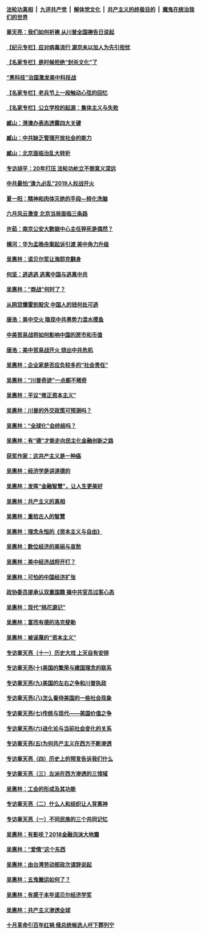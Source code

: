 ####  [法轮功真相](../../../../basic/blob/master/README.md?t=07021902) &nbsp;|&nbsp; [九评共产党](../../../../9ping.md/blob/master/README.md?t=07021902) &nbsp;|&nbsp; [解体党文化](../../../../jtdwh.md/blob/master/README.md?t=07021902)  &nbsp;|&nbsp; [共产主义的终极目的](../../../../gczydzjmd.md/blob/master/README.md?t=07021902) &nbsp;|&nbsp; [魔鬼在统治我们的世界](../../../../mgztzwmdsj.md/blob/master/README.md?t=07021902) 

#### [章天亮：我们如何祈祷 从川普全国祷告日说起](../pages/nsc423/n11944627.md?t=07021902) 

#### [【纪元专栏】应对病毒流行 渥京未以加人为先引担忧](../pages/nsc423/n11875714.md?t=07021902) 

#### [【名家专栏】是时候拒绝“封杀文化”了](../pages/nsc423/n11814093.md?t=07021902) 

#### [“黑科技”治国激发美中科技战](../pages/nsc423/n11638056.md?t=07021902) 

#### [【名家专栏】老兵节上一段触动心弦的回忆](../pages/nsc423/n11646016.md?t=07021902) 

#### [【名家专栏】公立学校的起源：集体主义与失败](../pages/nsc423/n11601833.md?t=07021902) 

#### [臧山：港澳办表态透露四大关键](../pages/nsc423/n11421628.md?t=07021902) 

#### [臧山：中共缺乏管理开放社会的能力](../pages/nsc423/n11407457.md?t=07021902) 

#### [臧山：北京面临治乱大转折](../pages/nsc423/n11406895.md?t=07021902) 

#### [专访胡平：20年打压 法轮功屹立不倒意义深远](../pages/nsc423/n11398800.md?t=07021902) 

#### [中共最怕“逢九必乱”2019人权战开火](../pages/nsc423/n11385248.md?t=07021902) 

#### [夏一阳：精神和肉体灭绝的手段—转化洗脑](../pages/nsc423/n11368250.md?t=07021902) 

#### [六月风云激变 北京当局面临三条路](../pages/nsc423/n11313668.md?t=07021902) 

#### [许茹：南京公安大数据中心主任猝死是偶然？](../pages/nsc423/n11064744.md?t=07021902) 

#### [横河：华为孟晚舟案起诉引渡 美中角力升级](../pages/nsc423/n11027230.md?t=07021902) 

#### [吴惠林：诺贝尔奖让海耶克翻身](../pages/nsc423/n10890049.md?t=07021902) 

#### [何坚：逃逃逃 逃离中国与逃离中共](../pages/nsc423/n10592891.md?t=07021902) 

#### [吴惠林：“商战”何时了？](../pages/nsc423/n10573558.md?t=07021902) 

#### [从网贷爆雷到股灾 中国人的钱何处可逃](../pages/nsc423/n10572800.md?t=07021902) 

#### [唐浩：美中交火 隐现中共黑势力混水摸鱼](../pages/nsc423/n10544040.md?t=07021902) 

#### [中美贸易战将如何影响中国的房市和币值](../pages/nsc423/n10543697.md?t=07021902) 

#### [唐浩：美中贸易战开火 烧出中共危机](../pages/nsc423/n10540126.md?t=07021902) 

#### [吴惠林：企业家是否应负较多的“社会责任”](../pages/nsc423/n10535022.md?t=07021902) 

#### [吴惠林：“川普奇迹”一点都不稀奇](../pages/nsc423/n10512808.md?t=07021902) 

#### [吴惠林：平议“修正资本主义”](../pages/nsc423/n10495724.md?t=07021902) 

#### [吴惠林：川普的外交政策可预测吗？](../pages/nsc423/n10462387.md?t=07021902) 

#### [吴惠林：“全球化”会终结吗？](../pages/nsc423/n10452838.md?t=07021902) 

#### [吴惠林：有“德”才能走向民主化金融创新之路](../pages/nsc423/n10432292.md?t=07021902) 

#### [获奖作家：这共产主义是一种癌](../pages/nsc423/n10431541.md?t=07021902) 

#### [吴惠林：经济学是讲道德的](../pages/nsc423/n10398014.md?t=07021902) 

#### [吴惠林：发挥“金融智慧”，让人生更美好](../pages/nsc423/n10375019.md?t=07021902) 

#### [吴惠林：共产主义的真相](../pages/nsc423/n10351394.md?t=07021902) 

#### [吴惠林：重拾古人的智慧](../pages/nsc423/n10337691.md?t=07021902) 

#### [吴惠林：理念永恒的《资本主义与自由》](../pages/nsc423/n10316274.md?t=07021902) 

#### [吴惠林：数位经济的美丽与哀愁](../pages/nsc423/n10292946.md?t=07021902) 

#### [吴惠林：美中经济战将开打？](../pages/nsc423/n10258825.md?t=07021902) 

#### [吴惠林：可怕的中国经济扩张](../pages/nsc423/n10219147.md?t=07021902) 

#### [政协委员提承认双重国籍 揭中共官员过客心态](../pages/nsc423/n10208809.md?t=07021902) 

#### [吴惠林：现代“桃花源记”](../pages/nsc423/n10185234.md?t=07021902) 

#### [吴惠林：富而有德的洛克斐勒](../pages/nsc423/n10142264.md?t=07021902) 

#### [吴惠林：被诬蔑的“资本主义”](../pages/nsc423/n10124816.md?t=07021902) 

#### [专访章天亮（十一）历史大戏 上天自有安排](../pages/nsc423/n10094905.md?t=07021902) 

#### [专访章天亮(十)美国的繁荣与建国理念的联系](../pages/nsc423/n10094899.md?t=07021902) 

#### [专访章天亮(九)美国的左右之争和川普执政](../pages/nsc423/n10094889.md?t=07021902) 

#### [专访章天亮(八)怎么看待美国的一些社会现象](../pages/nsc423/n10094857.md?t=07021902) 

#### [专访章天亮(七)传统与现代——美国价值之争](../pages/nsc423/n10093140.md?t=07021902) 

#### [专访章天亮(六)进化论与当前社会变化的关系](../pages/nsc423/n10092036.md?t=07021902) 

#### [专访章天亮(五)为何共产主义在西方不断渗透](../pages/nsc423/n10083620.md?t=07021902) 

#### [专访章天亮（四）历史上的预言告诉我们什么](../pages/nsc423/n10083606.md?t=07021902) 

#### [专访章天亮（三）左派在西方渗透的三领域](../pages/nsc423/n10081115.md?t=07021902) 

#### [吴惠林：工会的形成及其功能](../pages/nsc423/n10080633.md?t=07021902) 

#### [专访章天亮（二）什么人和组织让人背离神](../pages/nsc423/n10076637.md?t=07021902) 

#### [专访章天亮（一）不同民族的三个共同记忆](../pages/nsc423/n10074188.md?t=07021902) 

#### [吴惠林：有影呒？2018金融泡沫大地震](../pages/nsc423/n10040534.md?t=07021902) 

#### [吴惠林：“爱情”这个东西](../pages/nsc423/n10019423.md?t=07021902) 

#### [吴惠林：由台湾劳动部政次请辞说起](../pages/nsc423/n9979679.md?t=07021902) 

#### [吴惠林：五鬼搬运如何了？](../pages/nsc423/n9925338.md?t=07021902) 

#### [吴惠林：有感于本年诺贝尔经济学奖](../pages/nsc423/n9871883.md?t=07021902) 

#### [吴惠林：共产主义渗透全球](../pages/nsc423/n9812748.md?t=07021902) 

#### [十月革命引百年红祸 俄总统候选人吁下葬列宁](../pages/nsc423/n9810182.md?t=07021902) 

